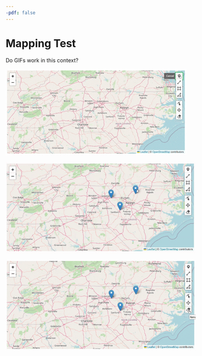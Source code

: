 ```yaml
---
-pdf: false
---
```


# Mapping Test

Do GIFs work in this context?

![Mapping - drop a pin](../_embeds/pointsGIF1.gif)

![Mapping - drop a pin 2](../_embeds/pointsGIF2.gif)

![Mapping - drop a pin 3](../_embeds/pointsGIF3.gif)